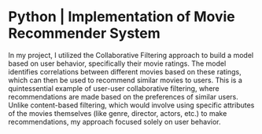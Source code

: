 # Python | Implementation of Movie Recommender System
In my project, I utilized the Collaborative Filtering approach to build a model based on user behavior, specifically their movie ratings. The model identifies correlations between different movies based on these ratings, which can then be used to recommend similar movies to users. This is a quintessential example of user-user collaborative filtering, where recommendations are made based on the preferences of similar users. Unlike content-based filtering, which would involve using specific attributes of the movies themselves (like genre, director, actors, etc.) to make recommendations, my approach focused solely on user behavior.
